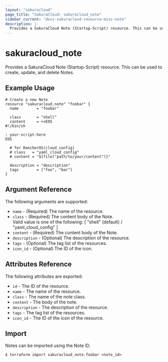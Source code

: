 ```yaml
---
layout: "sakuracloud"
page_title: "SakuraCloud: sakuracloud_note"
sidebar_current: "docs-sakuracloud-resource-misc-note"
description: |-
  Provides a SakuraCloud Note (Startup-Script) resource. This can be used to create, update, and delete Notes.
---
```


# sakuracloud\_note

Provides a SakuraCloud Note (Startup-Script) resource. This can be used to create, update, and delete Notes.

## Example Usage

```hcl
# Create a new Note
resource "sakuracloud_note" "foobar" {
  name        = "foobar"
  
  class       = "shell" 
  content     = <<EOS
#!/bin/sh

: your-script-here
EOS
  
  # for RancherOS(cloud_config)
  # class   = "yaml_cloud_config"
  # content = "${file("path/to/your/content")}"
  
  description = "description"
  tags        = ["foo", "bar"]
}
```

## Argument Reference

The following arguments are supported:

* `name` - (Required) The name of the resource.
* `class` - (Required) The content body of the Note.  
Valid value is one of the following: [ "shell" (default) / "yaml_cloud_config" ]
* `content` - (Required) The content body of the Note.
* `description` - (Optional) The description of the resource.
* `tags` - (Optional) The tag list of the resources.
* `icon_id` - (Optional) The ID of the icon.

## Attributes Reference

The following attributes are exported:

* `id` - The ID of the resource.
* `name` - The name of the resource.
* `class` - The name of the note class.
* `content` - The body of the note. 
* `description` - The description of the resource.
* `tags` - The tag list of the resources.
* `icon_id` - The ID of the icon of the resource.

## Import

Notes can be imported using the Note ID.

```
$ terraform import sakuracloud_note.foobar <note_id>
```
